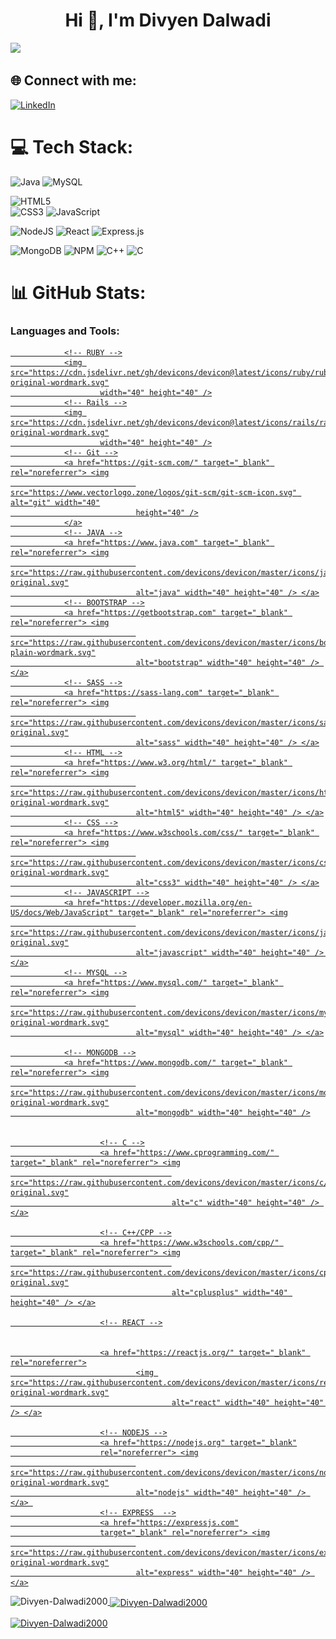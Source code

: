 
<h1 align="center">Hi 👋, I'm Divyen Dalwadi</h1>


[![](https://visitcount.itsvg.in/api?id=Divyen-Dalwadi2000&icon=5&color=0)](https://visitcount.itsvg.in)

## 🌐 Connect with me:
[![LinkedIn](https://img.shields.io/badge/LinkedIn-%230077B5.svg?logo=linkedin&logoColor=white)](https://www.linkedin.com/in/divyen-dalwadi-638a15238/) 

# 💻 Tech Stack:
![Java](https://img.shields.io/badge/java-%23ED8B00.svg?style=for-the-badge&logo=java&logoColor=white) 
![MySQL](https://img.shields.io/badge/mysql-%2300f.svg?style=for-the-badge&logo=mysql&logoColor=white)

![HTML5](https://img.shields.io/badge/html5-%23E34F26.svg?style=for-the-badge&logo=html5&logoColor=white)  
![CSS3](https://img.shields.io/badge/css3-%231572B6.svg?style=for-the-badge&logo=css3&logoColor=white)
![JavaScript](https://img.shields.io/badge/javascript-%23323330.svg?style=for-the-badge&logo=javascript&logoColor=%23F7DF1E)

![NodeJS](https://img.shields.io/badge/node.js-6DA55F?style=for-the-badge&logo=node.js&logoColor=white) 
![React](https://img.shields.io/badge/react-%2320232a.svg?style=for-the-badge&logo=react&logoColor=%2361DAFB) 
![Express.js](https://img.shields.io/badge/express.js-%23404d59.svg?style=for-the-badge&logo=express&logoColor=%2361DAFB) 

![MongoDB](https://img.shields.io/badge/MongoDB-%234ea94b.svg?style=for-the-badge&logo=mongodb&logoColor=white) 
![NPM](https://img.shields.io/badge/NPM-%23000000.svg?style=for-the-badge&logo=npm&logoColor=white) 
![C++](https://img.shields.io/badge/c++-%2300599C.svg?style=for-the-badge&logo=c%2B%2B&logoColor=white)
![C](https://img.shields.io/badge/c-%2300599C.svg?style=for-the-badge&logo=c&logoColor=white) 

 <!-- ![LINUX](https://img.shields.io/badge/Linux-FCC624?style=for-the-badge&logo=linux&logoColor=black)  -->
<!-- ##  ![Postman](https://img.shields.io/badge/Postman-FF6C37?style=for-the-badge&logo=postman&logoColor=white)  -->



# 📊 GitHub Stats:

<h3 align="left">Languages and Tools:</h3>
<p align="left"> <a href="https://developer.android.com" target="_blank" rel="noreferrer">

                <!-- RUBY -->
                <img src="https://cdn.jsdelivr.net/gh/devicons/devicon@latest/icons/ruby/ruby-original-wordmark.svg"
                        width="40" height="40" />
                <!-- Rails -->
                <img src="https://cdn.jsdelivr.net/gh/devicons/devicon@latest/icons/rails/rails-original-wordmark.svg"
                        width="40" height="40" />
                <!-- Git -->
                <a href="https://git-scm.com/" target="_blank" rel="noreferrer"> <img
                                src="https://www.vectorlogo.zone/logos/git-scm/git-scm-icon.svg" alt="git" width="40"
                                height="40" />
                </a>
                <!-- JAVA -->
                <a href="https://www.java.com" target="_blank" rel="noreferrer"> <img
                                src="https://raw.githubusercontent.com/devicons/devicon/master/icons/java/java-original.svg"
                                alt="java" width="40" height="40" /> </a>
                <!-- BOOTSTRAP -->
                <a href="https://getbootstrap.com" target="_blank" rel="noreferrer"> <img
                                src="https://raw.githubusercontent.com/devicons/devicon/master/icons/bootstrap/bootstrap-plain-wordmark.svg"
                                alt="bootstrap" width="40" height="40" /> </a>
                <!-- SASS -->
                <a href="https://sass-lang.com" target="_blank" rel="noreferrer"> <img
                                src="https://raw.githubusercontent.com/devicons/devicon/master/icons/sass/sass-original.svg"
                                alt="sass" width="40" height="40" /> </a>
                <!-- HTML -->
                <a href="https://www.w3.org/html/" target="_blank" rel="noreferrer"> <img
                                src="https://raw.githubusercontent.com/devicons/devicon/master/icons/html5/html5-original-wordmark.svg"
                                alt="html5" width="40" height="40" /> </a>
                <!-- CSS -->
                <a href="https://www.w3schools.com/css/" target="_blank" rel="noreferrer"> <img
                                src="https://raw.githubusercontent.com/devicons/devicon/master/icons/css3/css3-original-wordmark.svg"
                                alt="css3" width="40" height="40" /> </a>
                <!-- JAVASCRIPT -->
                <a href="https://developer.mozilla.org/en-US/docs/Web/JavaScript" target="_blank" rel="noreferrer"> <img
                                src="https://raw.githubusercontent.com/devicons/devicon/master/icons/javascript/javascript-original.svg"
                                alt="javascript" width="40" height="40" /> </a>
                <!-- MYSQL -->
                <a href="https://www.mysql.com/" target="_blank" rel="noreferrer"> <img
                                src="https://raw.githubusercontent.com/devicons/devicon/master/icons/mysql/mysql-original-wordmark.svg"
                                alt="mysql" width="40" height="40" /> </a>

                <!-- MONGODB -->
                <a href="https://www.mongodb.com/" target="_blank" rel="noreferrer"> <img
                                src="https://raw.githubusercontent.com/devicons/devicon/master/icons/mongodb/mongodb-original-wordmark.svg"
                                alt="mongodb" width="40" height="40" />


                        <!-- C -->
                        <a href="https://www.cprogramming.com/" target="_blank" rel="noreferrer"> <img
                                        src="https://raw.githubusercontent.com/devicons/devicon/master/icons/c/c-original.svg"
                                        alt="c" width="40" height="40" /> </a>

                        <!-- C++/CPP -->
                        <a href="https://www.w3schools.com/cpp/" target="_blank" rel="noreferrer"> <img
                                        src="https://raw.githubusercontent.com/devicons/devicon/master/icons/cplusplus/cplusplus-original.svg"
                                        alt="cplusplus" width="40" height="40" /> </a>

                        <!-- REACT -->


                        <a href="https://reactjs.org/" target="_blank" rel="noreferrer">
                                <img src="https://raw.githubusercontent.com/devicons/devicon/master/icons/react/react-original-wordmark.svg"
                                        alt="react" width="40" height="40" /> </a>

                        <!-- NODEJS -->
                        <a href="https://nodejs.org" target="_blank"
                        rel="noreferrer"> <img
                                src="https://raw.githubusercontent.com/devicons/devicon/master/icons/nodejs/nodejs-original-wordmark.svg"
                                alt="nodejs" width="40" height="40" /> </a> 
                        <!-- EXPRESS  -->
                        <a href="https://expressjs.com"
                        target="_blank" rel="noreferrer"> <img
                                src="https://raw.githubusercontent.com/devicons/devicon/master/icons/express/express-original-wordmark.svg"
                                alt="express" width="40" height="40" /> </a>

<p><img align="left"
                src="https://github-readme-stats.vercel.app/api/top-langs?username=Divyen-Dalwadi2000&show_icons=true&locale=en&layout=compact"
                alt="Divyen-Dalwadi2000" /></p>

<p>&nbsp;<img align="center"
                src="https://github-readme-stats.vercel.app/api?username=Divyen-Dalwadi2000&show_icons=true&locale=en"
                alt="Divyen-Dalwadi2000" /></p>

<p><img align="center" src="https://github-readme-streak-stats.herokuapp.com/?user=Divyen-Dalwadi2000&"
                alt="Divyen-Dalwadi2000" /></p>
